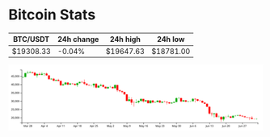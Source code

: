 # Bitcoin Stats

BTC/USDT|24h change|24h high|24h low|
|---|---|---|---|
|$19308.33|-0.04%|$19647.63|$18781.00|

<img src="./chart.svg">
